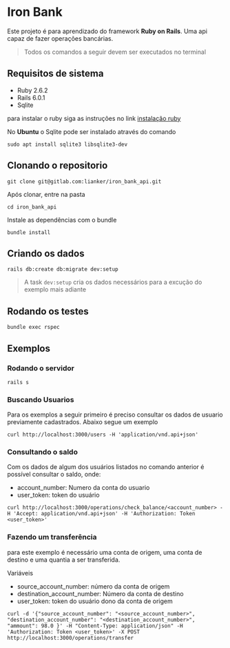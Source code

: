 # Iron Bank

Este projeto é para aprendizado do framework **Ruby on Rails**. Uma api capaz de fazer operações bancárias. 

> Todos os comandos a seguir devem ser executados no terminal

## Requisitos de sistema

- Ruby 2.6.2
- Rails 6.0.1
- Sqlite

para instalar o ruby siga as instruções no link
[instalação ruby](https://www.ruby-lang.org/pt/documentation/installation/)


No **Ubuntu** o Sqlite pode ser instalado através do comando

```shell
sudo apt install sqlite3 libsqlite3-dev
```

## Clonando o repositorio

```shell
git clone git@gitlab.com:lianker/iron_bank_api.git
```

Após clonar, entre na pasta

```shell
cd iron_bank_api
```

Instale as dependências com o bundle

```shell
bundle install
```

## Criando os dados

```shell
rails db:create db:migrate dev:setup
```

> A task `dev:setup` cria os dados necessários para a excução do exemplo mais adiante

## Rodando os testes

```shell
bundle exec rspec
```

## Exemplos

### Rodando o servidor

```shell
rails s
```
### Buscando Usuarios
Para os exemplos a seguir primeiro é preciso consultar os dados de usuario previamente cadastrados. Abaixo segue um exemplo

```shell
curl http://localhost:3000/users -H 'application/vnd.api+json'
```

### Consultando o saldo

Com os dados de algum dos usuários listados no comando anterior é possível consultar o saldo, onde:

- account_number: Numero da conta do usuario
- user_token: token do usuário

```shell
curl http://localhost:3000/operations/check_balance/<account_number> -H 'Accept: application/vnd.api+json' -H 'Authorization: Token <user_token>'
```

### Fazendo um transferência

para este exemplo é necessário uma conta de origem, uma conta de destino e uma quantia a ser transferida.

Variáveis
- source_account_number: número da conta de origem
- destination_account_number: Número da conta de destino
- user_token: token do usuário dono da conta de origem

```shell
curl -d '{"source_account_number": "<source_account_number>", "destination_account_number": "<destination_account_number>", "ammount": 98.0 }' -H "Content-Type: application/json" -H 'Authorization: Token <user_token>' -X POST http://localhost:3000/operations/transfer
```